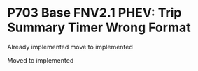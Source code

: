 # P703 Base FNV2.1 PHEV: Trip Summary Timer Wrong Format

Already implemented move to implemented

Moved to implemented
